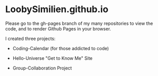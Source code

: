 # LoobySimilien.github.io


Please go to the gh-pages branch of my many repositories to view the code, and to render Github Pages in your browser.

I created three projects:

* Coding-Calendar (for those addicted to code)

* Hello-Universe "Get to Know Me" Site

* Group-Collaboration Project

